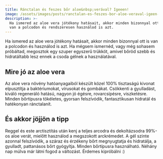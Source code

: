 ```yaml
---
title: Ránctalan és feszes bőr aloe&nbsp;verával? Igeeen!
image: /assets/images/posts/ranctalan-es-feszes-bor-aloe-veraval-igeen-188-social.jpg
description: >-
  Ha ismered az aloe vera jótékony hatásait, akkor minden bizonnyal ott is
  van a polcodon és rendszeresen használod is azt.
---
```


Ha ismered az aloe vera jótékony hatásait, akkor minden bizonnyal ott is van a
polcodon és használod is azt. Ha mégsem ismernéd, vagy még sohasem próbáltad,
megosztok egy szuper egyszerű trükköt, amivel bőröd szebb és hidratáltabb lesz
ennek a csoda gélnek a használatával.

## Mire jó az aloe vera
Az aloe vera növény hatóanyagaiból készült közel 100% tisztaságú kivonat
elpusztítja a baktériumokat, vírusokat és gombákat. Csökkenti a gyulladást,
kiváló regeneráló hatású, nagyon jó égésre, rovarcsípésre, viszketésre. Minden
bőrtípusra tökéletes, gyorsan felszívódik, fantasztikusan hidratál és hatékonyan
ránctalanít.

## És akkor jöjjön a tipp
Reggel és este arctisztítás után kenj a teljes arcodra és dekoltázsodra 99%-os
aloe verát, mielőtt használod a megszokott arckrémedet. A gél szinte azonnal
felszívódik, a száraz és érzékeny bőrt megnyugtatja és hidratálja, a gyulladt,
pattanásos bőrt gyógyítja. Minden bőrtípusra használható. Néhány nap múlva már
látni fogod a változást. Érdemes kipróbálni :)

